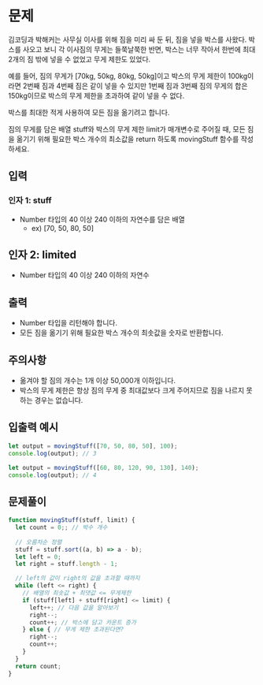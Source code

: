 # 문제
김코딩과 박해커는 사무실 이사를 위해 짐을 미리 싸 둔 뒤, 짐을 넣을 박스를 사왔다. 박스를 사오고 보니 각 이사짐의 무게는 들쭉날쭉한 반면, 박스는 너무 작아서 한번에 최대 2개의 짐 밖에 넣을 수 없었고 무게 제한도 있었다.

예를 들어, 짐의 무게가 [70kg, 50kg, 80kg, 50kg]이고 박스의 무게 제한이 100kg이라면 2번째 짐과 4번째 짐은 같이 넣을 수 있지만 1번째 짐과 3번째 짐의 무게의 합은 150kg이므로 박스의 무게 제한을 초과하여 같이 넣을 수 없다.

박스를 최대한 적게 사용하여 모든 짐을 옮기려고 합니다.

짐의 무게를 담은 배열 stuff와 박스의 무게 제한 limit가 매개변수로 주어질 때, 모든 짐을 옮기기 위해 필요한 박스 개수의 최소값을 return 하도록 movingStuff 함수를 작성하세요.

## 입력
### 인자 1: stuff
* Number 타입의 40 이상 240 이하의 자연수를 담은 배열
  * ex) [70, 50, 80, 50]

## 인자 2: limited
* Number 타입의 40 이상 240 이하의 자연수

## 출력
* Number 타입을 리턴해야 합니다.
* 모든 짐을 옮기기 위해 필요한 박스 개수의 최솟값을 숫자로 반환합니다.

## 주의사항
* 옮겨야 할 짐의 개수는 1개 이상 50,000개 이하입니다.
* 박스의 무게 제한은 항상 짐의 무게 중 최대값보다 크게 주어지므로 짐을 나르지 못하는 경우는 없습니다.

## 입출력 예시
```javascript
let output = movingStuff([70, 50, 80, 50], 100);
console.log(output); // 3

let output = movingStuff([60, 80, 120, 90, 130], 140);
console.log(output); // 4
```

## 문제풀이
```javascript
function movingStuff(stuff, limit) {
  let count = 0;; // 박수 개수
  
  // 오름차순 정렬
  stuff = stuff.sort((a, b) => a - b);
  let left = 0;
  let right = stuff.length - 1;

  // left의 값이 right의 값을 초과할 때까지
  while (left <= right) {
    // 배열의 최솟값 + 최댓값 <= 무게제한
    if (stuff[left] + stuff[right] <= limit) {
      left++; // 다음 값을 알아보기
      right--;
      count++; // 박스에 담고 카운트 증가
    } else { // 무게 제한 초과된다면?
      right--;
      count++;
    }
  }
  return count;
}
```
